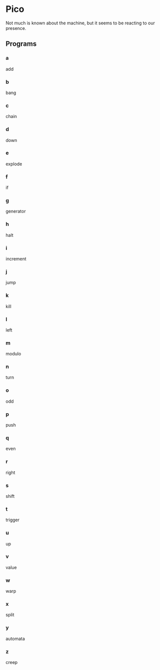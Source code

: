 # Pico

Not much is known about the machine, but it seems to be reacting to our presence.

## Programs

### a
add
### b
bang
### c
chain
### d
down
### e
explode
### f
if
### g
generator
### h
halt
### i
increment
### j
jump
### k
kill
### l
left
### m
modulo
### n
turn
### o
odd
### p
push
### q
even
### r
right
### s
shift
### t
trigger
### u
up
### v
value
### w
warp
### x
split
### y
automata
### z
creep

